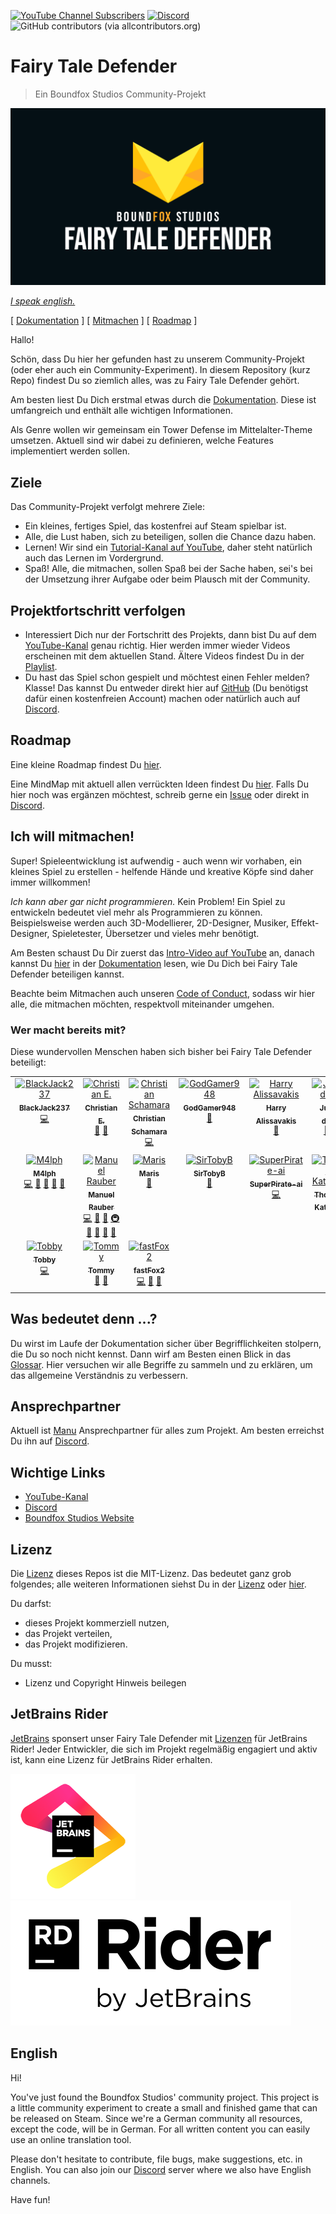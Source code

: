 [![YouTube Channel Subscribers](https://img.shields.io/youtube/channel/subscribers/UCf54CbMEHpI3fXE-SwMg0Ug?style=social)][1] [![Discord](https://img.shields.io/discord/454361389935493124?logo=discord&logoColor=white)][2] ![GitHub contributors (via allcontributors.org)](https://img.shields.io/github/all-contributors/BoundfoxStudios/fairy-tale-defender)

# Fairy Tale Defender

> Ein Boundfox Studios Community-Projekt

![Boundfox Studios Fairy Tale Defender](docs/content/docs/contributing/assets/cover.png)

[_I speak english._](#english)

[ [Dokumentation](https://docs.fairytaledefender.de) ] [ [Mitmachen](https://docs.fairytaledefender.de/docs/contributing/) ] [ [Roadmap](https://docs.fairytaledefender.de/docs/roadmap) ]

Hallo!

Schön, dass Du hier her gefunden hast zu unserem Community-Projekt (oder eher auch ein Community-Experiment).
In diesem Repository (kurz Repo) findest Du so ziemlich alles, was zu Fairy Tale Defender gehört.

Am besten liest Du Dich erstmal etwas durch die [Dokumentation](https://docs.fairytaledefender.de).
Diese ist umfangreich und enthält alle wichtigen Informationen.

Als Genre wollen wir gemeinsam ein Tower Defense im Mittelalter-Theme umsetzen.
Aktuell sind wir dabei zu definieren, welche Features implementiert werden sollen.

## Ziele

Das Community-Projekt verfolgt mehrere Ziele:

* Ein kleines, fertiges Spiel, das kostenfrei auf Steam spielbar ist.
* Alle, die Lust haben, sich zu beteiligen, sollen die Chance dazu haben.
* Lernen! Wir sind ein [Tutorial-Kanal auf YouTube][1], daher steht natürlich auch das Lernen im Vordergrund.
* Spaß! Alle, die mitmachen, sollen Spaß bei der Sache haben, sei's bei der Umsetzung ihrer Aufgabe oder beim Plausch mit der Community. 

## Projektfortschritt verfolgen

* Interessiert Dich nur der Fortschritt des Projekts, dann bist Du auf dem [YouTube-Kanal][1] genau richtig. 
  Hier werden immer wieder Videos erscheinen mit dem aktuellen Stand.
  Ältere Videos findest Du in der [Playlist](https://www.youtube.com/playlist?list=PLxVAs8AY4TgchOtBZqg4qvFeq6w74ZtAm).
* Du hast das Spiel schon gespielt und möchtest einen Fehler melden? Klasse! Das kannst Du entweder direkt hier auf [GitHub](https://github.com/BoundfoxStudios/fairy-tale-defender/issues) (Du benötigst dafür einen kostenfreien Account) machen oder natürlich auch auf [Discord][2].

## Roadmap

Eine kleine Roadmap findest Du [hier](https://docs.fairytaledefender.de/docs/roadmap).

Eine MindMap mit aktuell allen verrückten Ideen findest Du [hier](https://miro.com/app/board/uXjVPSFGLlk=/?share_link_id=580613867296). 
Falls Du hier noch was ergänzen möchtest, schreib gerne ein [Issue](https://github.com/BoundfoxStudios/fairy-tale-defender/issues/new?assignees=&labels=Triage&template=misc.yml) oder direkt in [Discord][2].

## Ich will mitmachen!

Super! Spieleentwicklung ist aufwendig - auch wenn wir vorhaben, ein kleines Spiel zu erstellen - helfende Hände und kreative Köpfe sind daher immer willkommen!

_Ich kann aber gar nicht programmieren._ 
Kein Problem! Ein Spiel zu entwickeln bedeutet viel mehr als Programmieren zu können. 
Beispielsweise werden auch 3D-Modellierer, 2D-Designer, Musiker, Effekt-Designer, Spieletester, Übersetzer und vieles mehr benötigt.

Am Besten schaust Du Dir zuerst das [Intro-Video auf YouTube](https://youtu.be/QFcMmSl0cWA) an, danach kannst Du [hier](https://docs.fairytaledefender.de/docs/contributing/) in der [Dokumentation](https://docs.fairytaledefender.de/docs/) lesen, wie Du Dich bei Fairy Tale Defender beteiligen kannst. 

Beachte beim Mitmachen auch unseren [Code of Conduct](CODE_OF_CONDUCT.md), sodass wir hier alle, die mitmachen möchten, respektvoll miteinander umgehen.

### Wer macht bereits mit?

Diese wundervollen Menschen haben sich bisher bei Fairy Tale Defender beteiligt:

<!-- ALL-CONTRIBUTORS-LIST:START - Do not remove or modify this section -->
<!-- prettier-ignore-start -->
<!-- markdownlint-disable -->
<table>
  <tbody>
    <tr>
      <td align="center" valign="top" width="14.28%"><a href="https://github.com/BlackJack237"><img src="https://avatars.githubusercontent.com/u/55945220?v=4?s=100" width="100px;" alt="BlackJack237"/><br /><sub><b>BlackJack237</b></sub></a><br /><a href="https://github.com/BoundfoxStudios/fairy-tale-defender/commits?author=BlackJack237" title="Code">💻</a></td>
      <td align="center" valign="top" width="14.28%"><a href="https://www.cenz.at"><img src="https://avatars.githubusercontent.com/u/60984430?v=4?s=100" width="100px;" alt="Christian E."/><br /><sub><b>Christian E.</b></sub></a><br /><a href="https://github.com/BoundfoxStudios/fairy-tale-defender/commits?author=DIY-Blub" title="Documentation">📖</a> <a href="#design-DIY-Blub" title="Design">🎨</a></td>
      <td align="center" valign="top" width="14.28%"><a href="https://github.com/Salja"><img src="https://avatars.githubusercontent.com/u/100154?v=4?s=100" width="100px;" alt="Christian Schamara"/><br /><sub><b>Christian Schamara</b></sub></a><br /><a href="https://github.com/BoundfoxStudios/fairy-tale-defender/commits?author=Salja" title="Code">💻</a></td>
      <td align="center" valign="top" width="14.28%"><a href="https://github.com/GodGamer948"><img src="https://avatars.githubusercontent.com/u/109614371?v=4?s=100" width="100px;" alt="GodGamer948"/><br /><sub><b>GodGamer948</b></sub></a><br /><a href="https://github.com/BoundfoxStudios/fairy-tale-defender/commits?author=GodGamer948" title="Documentation">📖</a></td>
      <td align="center" valign="top" width="14.28%"><a href="https://github.com/HAliss"><img src="https://avatars.githubusercontent.com/u/10635650?v=4?s=100" width="100px;" alt="Harry Alissavakis"/><br /><sub><b>Harry Alissavakis</b></sub></a><br /><a href="#design-HAliss" title="Design">🎨</a></td>
      <td align="center" valign="top" width="14.28%"><a href="https://github.com/Julia-dev1"><img src="https://avatars.githubusercontent.com/u/83904824?v=4?s=100" width="100px;" alt="Julia-dev1"/><br /><sub><b>Julia-dev1</b></sub></a><br /><a href="https://github.com/BoundfoxStudios/fairy-tale-defender/commits?author=Julia-dev1" title="Documentation">📖</a> <a href="#ideas-Julia-dev1" title="Ideas, Planning, & Feedback">🤔</a></td>
      <td align="center" valign="top" width="14.28%"><a href="http://twitter.com/LotteMakesStuff"><img src="https://avatars.githubusercontent.com/u/25138110?v=4?s=100" width="100px;" alt="LotteMakesStuff"/><br /><sub><b>LotteMakesStuff</b></sub></a><br /><a href="#mentoring-LotteMakesStuff" title="Mentoring">🧑‍🏫</a></td>
    </tr>
    <tr>
      <td align="center" valign="top" width="14.28%"><a href="https://github.com/M4lph"><img src="https://avatars.githubusercontent.com/u/18291863?v=4?s=100" width="100px;" alt="M4lph"/><br /><sub><b>M4lph</b></sub></a><br /><a href="https://github.com/BoundfoxStudios/fairy-tale-defender/commits?author=M4lph" title="Code">💻</a> <a href="https://github.com/BoundfoxStudios/fairy-tale-defender/commits?author=M4lph" title="Documentation">📖</a> <a href="#ideas-M4lph" title="Ideas, Planning, & Feedback">🤔</a> <a href="https://github.com/BoundfoxStudios/fairy-tale-defender/pulls?q=is%3Apr+reviewed-by%3AM4lph" title="Reviewed Pull Requests">👀</a> <a href="#question-M4lph" title="Answering Questions">💬</a></td>
      <td align="center" valign="top" width="14.28%"><a href="https://manuel-rauber.com"><img src="https://avatars.githubusercontent.com/u/740791?v=4?s=100" width="100px;" alt="Manuel Rauber"/><br /><sub><b>Manuel Rauber</b></sub></a><br /><a href="https://github.com/BoundfoxStudios/fairy-tale-defender/commits?author=ManuelRauber" title="Code">💻</a> <a href="https://github.com/BoundfoxStudios/fairy-tale-defender/commits?author=ManuelRauber" title="Documentation">📖</a> <a href="#ideas-ManuelRauber" title="Ideas, Planning, & Feedback">🤔</a> <a href="#infra-ManuelRauber" title="Infrastructure (Hosting, Build-Tools, etc)">🚇</a> <a href="#maintenance-ManuelRauber" title="Maintenance">🚧</a> <a href="#projectManagement-ManuelRauber" title="Project Management">📆</a> <a href="https://github.com/BoundfoxStudios/fairy-tale-defender/pulls?q=is%3Apr+reviewed-by%3AManuelRauber" title="Reviewed Pull Requests">👀</a> <a href="#question-ManuelRauber" title="Answering Questions">💬</a></td>
      <td align="center" valign="top" width="14.28%"><a href="https://github.com/Maris06"><img src="https://avatars.githubusercontent.com/u/125741333?v=4?s=100" width="100px;" alt="Maris"/><br /><sub><b>Maris</b></sub></a><br /><a href="#design-Maris06" title="Design">🎨</a></td>
      <td align="center" valign="top" width="14.28%"><a href="https://conspiratio.net"><img src="https://avatars.githubusercontent.com/u/26973123?v=4?s=100" width="100px;" alt="SirTobyB"/><br /><sub><b>SirTobyB</b></sub></a><br /><a href="https://github.com/BoundfoxStudios/fairy-tale-defender/commits?author=SirTobyB" title="Documentation">📖</a></td>
      <td align="center" valign="top" width="14.28%"><a href="https://github.com/SuperPirate-ai"><img src="https://avatars.githubusercontent.com/u/78144468?v=4?s=100" width="100px;" alt="SuperPirate-ai"/><br /><sub><b>SuperPirate-ai</b></sub></a><br /><a href="https://github.com/BoundfoxStudios/fairy-tale-defender/commits?author=SuperPirate-ai" title="Code">💻</a></td>
      <td align="center" valign="top" width="14.28%"><a href="https://thorsten-kattanek.de"><img src="https://avatars.githubusercontent.com/u/14269404?v=4?s=100" width="100px;" alt="Thorsten Kattanek"/><br /><sub><b>Thorsten Kattanek</b></sub></a><br /><a href="https://github.com/BoundfoxStudios/fairy-tale-defender/commits?author=ThKattanek" title="Code">💻</a></td>
      <td align="center" valign="top" width="14.28%"><a href="https://github.com/TipiliF"><img src="https://avatars.githubusercontent.com/u/117525073?v=4?s=100" width="100px;" alt="TipiliF"/><br /><sub><b>TipiliF</b></sub></a><br /><a href="https://github.com/BoundfoxStudios/fairy-tale-defender/commits?author=TipiliF" title="Documentation">📖</a> <a href="#ideas-TipiliF" title="Ideas, Planning, & Feedback">🤔</a></td>
    </tr>
    <tr>
      <td align="center" valign="top" width="14.28%"><a href="https://kordesii.itch.io/"><img src="https://avatars.githubusercontent.com/u/24779607?v=4?s=100" width="100px;" alt="Tobby"/><br /><sub><b>Tobby</b></sub></a><br /><a href="https://github.com/BoundfoxStudios/fairy-tale-defender/commits?author=realTobby" title="Code">💻</a></td>
      <td align="center" valign="top" width="14.28%"><a href="https://github.com/ProTools3000"><img src="https://avatars.githubusercontent.com/u/44295856?v=4?s=100" width="100px;" alt="Tommy"/><br /><sub><b>Tommy</b></sub></a><br /><a href="#design-ProTools3000" title="Design">🎨</a> <a href="#ideas-ProTools3000" title="Ideas, Planning, & Feedback">🤔</a></td>
      <td align="center" valign="top" width="14.28%"><a href="https://github.com/fastFox2"><img src="https://avatars.githubusercontent.com/u/72040701?v=4?s=100" width="100px;" alt="fastFox2"/><br /><sub><b>fastFox2</b></sub></a><br /><a href="https://github.com/BoundfoxStudios/fairy-tale-defender/commits?author=fastFox2" title="Code">💻</a> <a href="https://github.com/BoundfoxStudios/fairy-tale-defender/commits?author=fastFox2" title="Documentation">📖</a> <a href="#ideas-fastFox2" title="Ideas, Planning, & Feedback">🤔</a></td>
    </tr>
  </tbody>
</table>

<!-- markdownlint-restore -->
<!-- prettier-ignore-end -->

<!-- ALL-CONTRIBUTORS-LIST:END -->

## Was bedeutet denn ...?

Du wirst im Laufe der Dokumentation sicher über Begrifflichkeiten stolpern, die Du so noch nicht kennst.
Dann wirf am Besten einen Blick in das [Glossar](https://docs.fairytaledefender.de/docs/glossary).
Hier versuchen wir alle Begriffe zu sammeln und zu erklären, um das allgemeine Verständnis zu verbessern.

## Ansprechpartner

Aktuell ist [Manu](https://github.com/ManuelRauber) Ansprechpartner für alles zum Projekt.
Am besten erreichst Du ihn auf [Discord][2].

## Wichtige Links

* [YouTube-Kanal][1]
* [Discord][2]
* [Boundfox Studios Website](https://boundfoxstudios.com)

## Lizenz

Die [Lizenz](LICENSE) dieses Repos ist die MIT-Lizenz.
Das bedeutet ganz grob folgendes; alle weiteren Informationen siehst Du in der [Lizenz](LICENSE) oder [hier](https://choosealicense.com/licenses/mit).

Du darfst:

* dieses Projekt kommerziell nutzen,
* das Projekt verteilen,
* das Projekt modifizieren.

Du musst:

* Lizenz und Copyright Hinweis beilegen

## JetBrains Rider

[JetBrains](https://jetbrains.com) sponsert unser Fairy Tale Defender mit [Lizenzen](https://jb.gg/OpenSourceSupport) für JetBrains Rider!
Jeder Entwickler, die sich im Projekt regelmäßig engagiert und aktiv ist, kann eine Lizenz für JetBrains Rider erhalten.

![JetBrains](docs/content/docs/contributing/assets/jb_beam.png)
![JetBrains Rider](docs/content/docs/contributing/assets/Rider.png)

## English

Hi! 

You've just found the Boundfox Studios' community project. 
This project is a little community experiment to create a small and finished game that can be released on Steam.
Since we're a German community all resources, except the code, will be in German.
For all written content you can easily use an online translation tool. 

Please don't hesitate to contribute, file bugs, make suggestions, etc. in English.
You can also join our [Discord][2] server where we also have English channels.

Have fun!

<!-- Reference Links -->

[1]: https://youtube.com/@BoundfoxStudios
[2]: https://discord.gg/tHqNzMT
